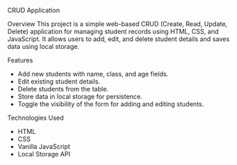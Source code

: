 CRUD Application

Overview
This project is a simple web-based CRUD (Create, Read, Update, Delete) application for managing student records using HTML, CSS, and JavaScript.
It allows users to add, edit, and delete student details and saves data using local storage.


Features
- Add new students with name, class, and age fields.
- Edit existing student details.
- Delete students from the table.
- Store data in local storage for persistence.
- Toggle the visibility of the form for adding and editing students.

Technologies Used
- HTML
- CSS
- Vanilla JavaScript
- Local Storage API
